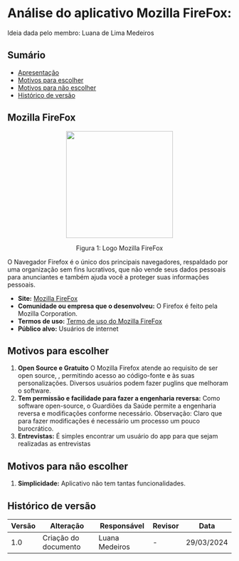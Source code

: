 # Análise do aplicativo Mozilla FireFox:

Ideia dada pelo membro: Luana de Lima Medeiros

## Sumário
* [Apresentação](#Apresentação)
* [Motivos para escolher](#Motivos-para-escolher)
* [Motivos para não escolher](#Motivos-para-não-escolher)
* [Histórico de versão](#Histórico-de-versão)

## Mozilla FireFox
<div align="center">
    <img src="https://blog.mozilla.org/opendesign/files/2018/07/firefox-logo.png" style="width:25vw"/>
    <p> Figura 1: Logo Mozilla FireFox</p> 
</div>


 O Navegador Firefox é o único dos principais navegadores, respaldado por uma organização sem fins lucrativos, que não vende seus dados pessoais para anunciantes e também ajuda você a proteger suas informações pessoais.

  - **Site:** [Mozilla FireFox](https://www.mozilla.org/pt-BR/firefox/new/)
  - **Comunidade ou empresa que o desenvolveu:** O Firefox é feito pela Mozilla Corporation.
  - **Termos de uso:** [Termo de uso do Mozilla FireFox](https://www.mozilla.org/pt-BR/about/legal/terms/mozilla/)
  - **Público alvo:**  Usuários de internet
 
## Motivos para escolher

  1. **Open Source e Gratuito** O Mozilla Firefox atende ao requisito de ser open source, , permitindo acesso ao código-fonte e às suas personalizações. Diversos usuários podem fazer puglins que melhoram o software.
  2. **Tem permissão e facilidade para fazer a engenharia reversa:** Como software open-source, o Guardiões da Saúde permite a engenharia reversa e modificações conforme necessário. Observação: Claro que para fazer modificações é necessário um processo um pouco burocrático.
  3. **Entrevistas:**  É simples encontrar um usuário do app para que sejam realizadas as entrevistas

## Motivos para não escolher

  1. **Simplicidade:**  Aplicativo não tem tantas funcionalidades.
     
## Histórico de versão

| Versão | Alteração | Responsável | Revisor | Data |
| - | - | - | - | - |
| 1.0 | Criação do documento | Luana Medeiros | - | 29/03/2024|
